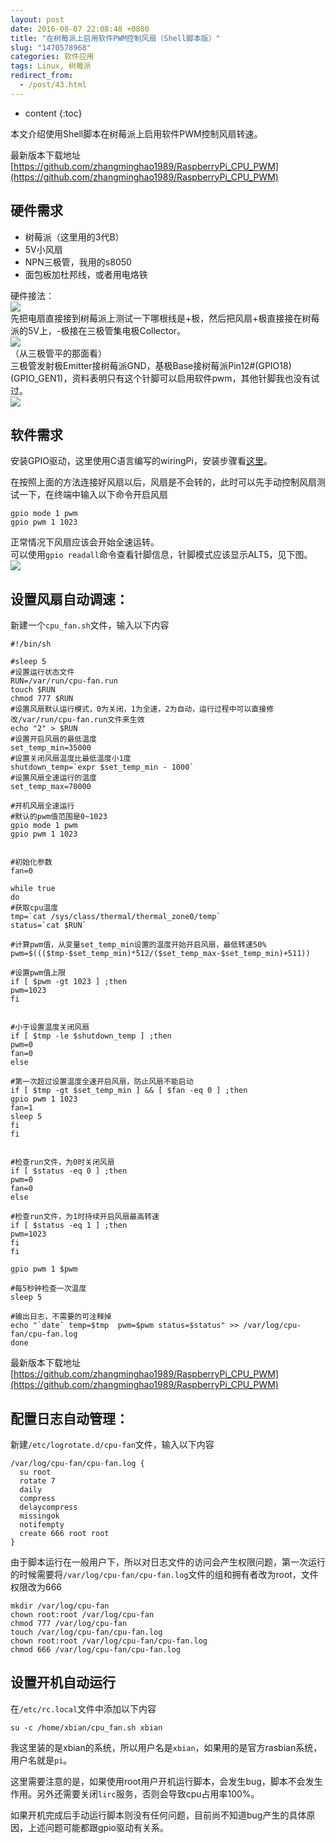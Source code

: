 ```yaml
---
layout: post
date: 2016-08-07 22:08:48 +0800
title: "在树莓派上启用软件PWM控制风扇（Shell脚本版）"
slug: "1470578968"
categories: 软件应用
tags: Linux, 树莓派
redirect_from:
  - /post/43.html
---
```

* content
{:toc}

本文介绍使用Shell脚本在树莓派上启用软件PWM控制风扇转速。

最新版本下载地址[https://github.com/zhangminghao1989/RaspberryPi_CPU_PWM](https://github.com/zhangminghao1989/RaspberryPi_CPU_PWM)
<!--more-->

## 硬件需求

* 树莓派（这里用的3代B）
* 5V小风扇
* NPN三极管，我用的s8050
* 面包板加杜邦线，或者用电烙铁

硬件接法：  
![](/upload/2016/08/07/1.png)  
先把电扇直接接到树莓派上测试一下哪根线是+极，然后把风扇+极直接接在树莓派的5V上，-极接在三极管集电极Collector。  
![](/upload/2016/08/07/2.jpg)  
（从三极管平的那面看）  
三极管发射极Emitter接树莓派GND，基极Base接树莓派Pin12#(GPIO18)(GPIO_GEN1)，资料表明只有这个针脚可以启用软件pwm，其他针脚我也没有试过。  
![](/upload/2016/08/07/3.jpg)  

## 软件需求

安装GPIO驱动，这里使用C语言编写的wiringPi，安装步骤看[这里](https://www.zhangminghao.com/2016/08/10/1470838168/)。

在按照上面的方法连接好风扇以后，风扇是不会转的，此时可以先手动控制风扇测试一下，在终端中输入以下命令开启风扇

```Shell
gpio mode 1 pwm
gpio pwm 1 1023
```

正常情况下风扇应该会开始全速运转。  
可以使用`gpio readall`命令查看针脚信息，针脚模式应该显示ALT5，见下图。  
![](/upload/2016/08/07/4.jpg)  

## 设置风扇自动调速：

新建一个`cpu_fan.sh`文件，输入以下内容

```Shell
#!/bin/sh

#sleep 5
#设置运行状态文件
RUN=/var/run/cpu-fan.run
touch $RUN
chmod 777 $RUN
#设置风扇默认运行模式，0为关闭，1为全速，2为自动，运行过程中可以直接修改/var/run/cpu-fan.run文件来生效
echo "2" > $RUN
#设置开启风扇的最低温度
set_temp_min=35000
#设置关闭风扇温度比最低温度小1度    
shutdown_temp=`expr $set_temp_min - 1000`
#设置风扇全速运行的温度
set_temp_max=70000

#开机风扇全速运行
#默认的pwm值范围是0~1023
gpio mode 1 pwm
gpio pwm 1 1023


#初始化参数
fan=0

while true
do
#获取cpu温度
tmp=`cat /sys/class/thermal/thermal_zone0/temp`
status=`cat $RUN`

#计算pwm值，从变量set_temp_min设置的温度开始开启风扇，最低转速50%
pwm=$((($tmp-$set_temp_min)*512/($set_temp_max-$set_temp_min)+511))

#设置pwm值上限
if [ $pwm -gt 1023 ] ;then
pwm=1023
fi


#小于设置温度关闭风扇
if [ $tmp -le $shutdown_temp ] ;then
pwm=0
fan=0
else

#第一次超过设置温度全速开启风扇，防止风扇不能启动
if [ $tmp -gt $set_temp_min ] && [ $fan -eq 0 ] ;then
gpio pwm 1 1023
fan=1
sleep 5
fi
fi


#检查run文件，为0时关闭风扇
if [ $status -eq 0 ] ;then
pwm=0
fan=0
else

#检查run文件，为1时持续开启风扇最高转速
if [ $status -eq 1 ] ;then
pwm=1023
fi
fi

gpio pwm 1 $pwm

#每5秒钟检查一次温度
sleep 5

#输出日志，不需要的可注释掉
echo "`date` temp=$tmp  pwm=$pwm status=$status" >> /var/log/cpu-fan/cpu-fan.log
done
```

最新版本下载地址[https://github.com/zhangminghao1989/RaspberryPi_CPU_PWM](https://github.com/zhangminghao1989/RaspberryPi_CPU_PWM)

## 配置日志自动管理：

新建`/etc/logrotate.d/cpu-fan`文件，输入以下内容

```
/var/log/cpu-fan/cpu-fan.log {
  su root
  rotate 7
  daily
  compress
  delaycompress
  missingok
  notifempty
  create 666 root root
}
```

由于脚本运行在一般用户下，所以对日志文件的访问会产生权限问题，第一次运行的时候需要将`/var/log/cpu-fan/cpu-fan.log`文件的组和拥有者改为root，文件权限改为666

```Shell
mkdir /var/log/cpu-fan
chown root:root /var/log/cpu-fan
chmod 777 /var/log/cpu-fan
touch /var/log/cpu-fan/cpu-fan.log
chown root:root /var/log/cpu-fan/cpu-fan.log
chmod 666 /var/log/cpu-fan/cpu-fan.log
```

## 设置开机自动运行
在`/etc/rc.local`文件中添加以下内容

```Shell
su -c /home/xbian/cpu_fan.sh xbian
```

我这里装的是xbian的系统，所以用户名是`xbian`，如果用的是官方rasbian系统，用户名就是`pi`。

这里需要注意的是，如果使用root用户开机运行脚本，会发生bug，脚本不会发生作用。另外还需要关闭`lirc`服务，否则会导致cpu占用率100%。

如果开机完成后手动运行脚本则没有任何问题，目前尚不知道bug产生的具体原因，上述问题可能都跟gpio驱动有关系。
